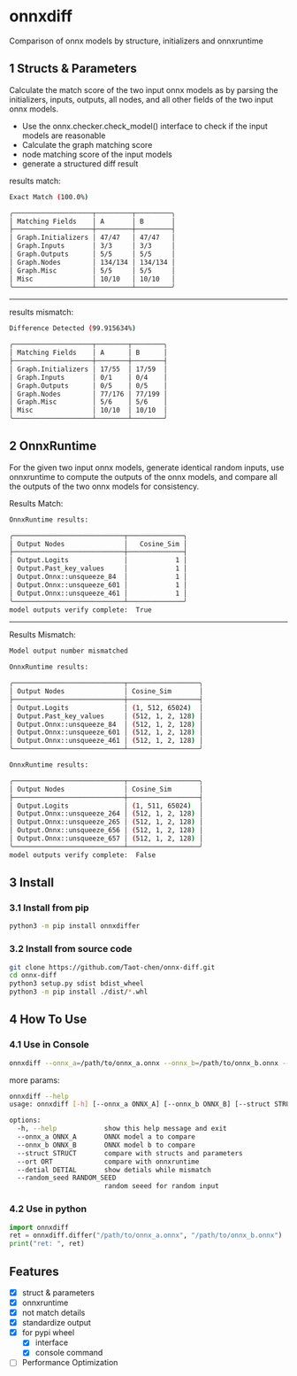 # onnxdiff

Comparison of onnx models by structure, initializers and onnxruntime


## 1 Structs & Parameters

Calculate the match score of the two input onnx models as by parsing the initializers, inputs, outputs, all nodes, and all other fields of the two input onnx models.

* Use the onnx.checker.check_model() interface to check if the input models are reasonable
* Calculate the graph matching score
* node matching score of the input models
* generate a structured diff result

results match:

```bash
Exact Match (100.0%)

╭────────────────────┬─────────┬─────────╮
│ Matching Fields    │ A       │ B       │
├────────────────────┼─────────┼─────────┤
│ Graph.Initializers │ 47/47   │ 47/47   │
│ Graph.Inputs       │ 3/3     │ 3/3     │
│ Graph.Outputs      │ 5/5     │ 5/5     │
│ Graph.Nodes        │ 134/134 │ 134/134 │
│ Graph.Misc         │ 5/5     │ 5/5     │
│ Misc               │ 10/10   │ 10/10   │
╰────────────────────┴─────────┴─────────╯
```


----------


results mismatch:

```bash
Difference Detected (99.915634%)

╭────────────────────┬────────┬────────╮
│ Matching Fields    │ A      │ B      │
├────────────────────┼────────┼────────┤
│ Graph.Initializers │ 17/55  │ 17/59  │
│ Graph.Inputs       │ 0/1    │ 0/4    │
│ Graph.Outputs      │ 0/5    │ 0/5    │
│ Graph.Nodes        │ 77/176 │ 77/199 │
│ Graph.Misc         │ 5/6    │ 5/6    │
│ Misc               │ 10/10  │ 10/10  │
╰────────────────────┴────────┴────────╯
```


## 2 OnnxRuntime


For the given two input onnx models, generate identical random inputs, use onnxruntime to compute the outputs of the onnx models, and compare all the outputs of the two onnx models for consistency.

Results Match:

```bash
OnnxRuntime results:

╭────────────────────────────┬──────────────╮
│ Output Nodes               │   Cosine_Sim │
├────────────────────────────┼──────────────┤
│ Output.Logits              │            1 │
│ Output.Past_key_values     │            1 │
│ Output.Onnx::unsqueeze_84  │            1 │
│ Output.Onnx::unsqueeze_601 │            1 │
│ Output.Onnx::unsqueeze_461 │            1 │
╰────────────────────────────┴──────────────╯
model outputs verify complete:  True
```



----------


Results Mismatch:

```bash
Model output number mismatched

OnnxRuntime results:

╭────────────────────────────┬──────────────────╮
│ Output Nodes               │ Cosine_Sim       │
├────────────────────────────┼──────────────────┤
│ Output.Logits              │ (1, 512, 65024)  │
│ Output.Past_key_values     │ (512, 1, 2, 128) │
│ Output.Onnx::unsqueeze_84  │ (512, 1, 2, 128) │
│ Output.Onnx::unsqueeze_601 │ (512, 1, 2, 128) │
│ Output.Onnx::unsqueeze_461 │ (512, 1, 2, 128) │
╰────────────────────────────┴──────────────────╯

OnnxRuntime results:

╭────────────────────────────┬──────────────────╮
│ Output Nodes               │ Cosine_Sim       │
├────────────────────────────┼──────────────────┤
│ Output.Logits              │ (1, 511, 65024)  │
│ Output.Onnx::unsqueeze_264 │ (512, 1, 2, 128) │
│ Output.Onnx::unsqueeze_265 │ (512, 1, 2, 128) │
│ Output.Onnx::unsqueeze_656 │ (512, 1, 2, 128) │
│ Output.Onnx::unsqueeze_657 │ (512, 1, 2, 128) │
╰────────────────────────────┴──────────────────╯
model outputs verify complete:  False
```


## 3 Install

### 3.1 Install from pip

```bash
python3 -m pip install onnxdiffer
```


### 3.2 Install from source code

```bash
git clone https://github.com/Taot-chen/onnx-diff.git
cd onnx-diff
python3 setup.py sdist bdist_wheel
python3 -m pip install ./dist/*.whl
```




## 4 How To Use

### 4.1 Use in Console

```bash
onnxdiff --onnx_a=/path/to/onnx_a.onnx --onnx_b=/path/to/onnx_b.onnx --ort=1 --detial=1
```

more params:

```bash
onnxdiff --help
usage: onnxdiff [-h] [--onnx_a ONNX_A] [--onnx_b ONNX_B] [--struct STRUCT] [--ort ORT] [--detial DETIAL] [--random_seed RANDOM_SEED]

options:
  -h, --help            show this help message and exit
  --onnx_a ONNX_A       ONNX model a to compare
  --onnx_b ONNX_B       ONNX model b to compare
  --struct STRUCT       compare with structs and parameters
  --ort ORT             compare with onnxruntime
  --detial DETIAL       show detials while mismatch
  --random_seed RANDOM_SEED
                        random seeed for random input
```


### 4.2 Use in python

```python
import onnxdiff
ret = onnxdiff.differ("/path/to/onnx_a.onnx", "/path/to/onnx_b.onnx")
print("ret: ", ret)
```


## Features

- [x] struct & parameters
- [x] onnxruntime
- [x] not match details
- [x] standardize output
- [x] for pypi wheel
    - [x] interface
    - [x] console command
- [ ] Performance Optimization
